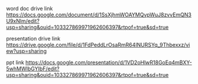 word doc drive link 
https://docs.google.com/document/d/1SsXjhmWOAYMQvpWuJ8zvvEmQN3U9xNlm/edit?usp=sharing&ouid=103327869971962606397&rtpof=true&sd=true


presentation drive link
https://drive.google.com/file/d/1FdPeddLrOsaRmR64INURSYq_9Thbexxz/view?usp=sharing


ppt link 
https://docs.google.com/presentation/d/1VD2oHlwR18GoEq4mBXY-5whMWIbGYIbF/edit?usp=sharing&ouid=103327869971962606397&rtpof=true&sd=true
